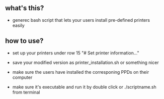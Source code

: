 what's this?
-------------------
- generec bash script that lets your users install pre-defined printers easily


how to use?
-------------------
- set up your printers under row 15 "# Set printer information..." 
- save your modified version as printer_installation.sh or something nicer

- make sure the users have installed the corresponing PPDs on their computer
- make sure it's executable and run it by double click or ./scriptname.sh from terminal
